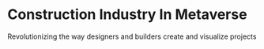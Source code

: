 # Construction Industry In Metaverse
 Revolutionizing the way designers and builders create and visualize projects
